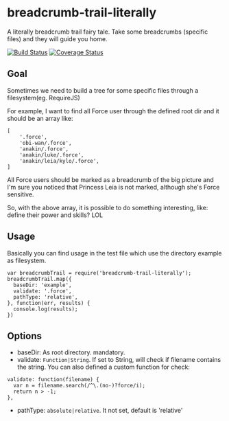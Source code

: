 # breadcrumb-trail-literally
A literally breadcrumb trail fairy tale. Take some breadcrumbs (specific files) and they will guide you home.

[![Build Status](https://travis-ci.org/YanshuoH/breadcrumb-trail-literally.svg?branch=master)](https://travis-ci.org/YanshuoH/breadcrumb-trail-literally)
[![Coverage Status](https://coveralls.io/repos/YanshuoH/breadcrumb-trail-literally/badge.svg?branch=master&service=github)](https://coveralls.io/github/YanshuoH/breadcrumb-trail-literally?branch=master)

## Goal
Sometimes we need to build a tree for some specific files through a filesystem(eg. RequireJS)

For example, I want to find all Force user through the defined root dir and it should be an array like:
```
[
    '.force',
    'obi-wan/.force',
    'anakin/.force',
    'anakin/luke/.force',
    'anakin/leia/kylo/.force',
]
```

All Force users should be marked as a breadcrumb of the big picture and I'm sure you noticed that Princess Leia is not marked, although she's Force sensitive.

So, with the above array, it is possible to do something interesting, like: define their power and skills? LOL

## Usage
Basically you can find usage in the test file which use the directory example as filesystem.

```
var breadcrumbTrail = require('breadcrumb-trail-literally');
breadcrumbTrail.map({
  baseDir: 'example',
  validate: '.force',
  pathType: 'relative',
}, function(err, results) {
  console.log(results);
})
```

## Options
* baseDir: As root directory. mandatory.
* validate: ``` Function|String ```. If set to String, will check if filename contains the string. You can also defined a custom function for check:
```
validate: function(filename) {
  var n = filename.search(/^\.(no-)?force/i);
  return n > -1;
},
```
* pathType: ```absolute|relative```. It not set, default is 'relative'
